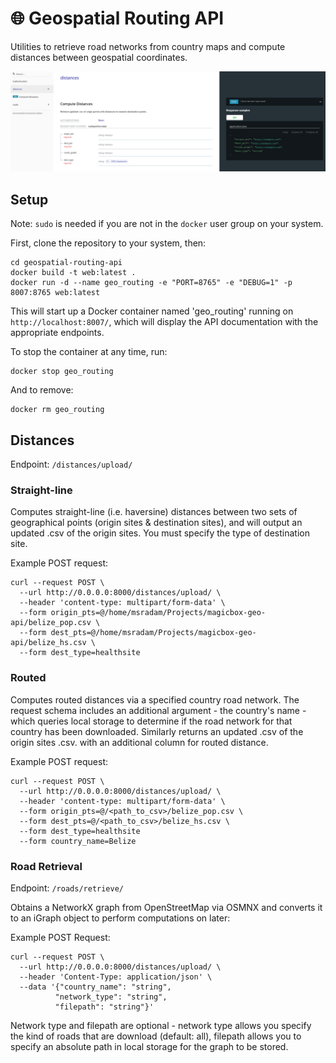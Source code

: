 # 🌐 Geospatial Routing API 
Utilities to retrieve road networks from country maps and compute distances between geospatial coordinates.

![Screenshot](https://raw.githubusercontent.com/msradam/geospatial-routing-api/master/misc/screenshot.png)

## Setup
Note: `sudo` is needed if you are not in the `docker` user group on your system. 

First, clone the repository to your system, then:
```
cd geospatial-routing-api
docker build -t web:latest .
docker run -d --name geo_routing -e "PORT=8765" -e "DEBUG=1" -p 8007:8765 web:latest
```
This will start up a Docker container named 'geo_routing' running on `http://localhost:8007/`, which will display the API documentation with the appropriate endpoints. 

To stop the container at any time, run:
```
docker stop geo_routing
```
And to remove:
```
docker rm geo_routing
```

## Distances

Endpoint: `/distances/upload/`

### Straight-line
Computes straight-line (i.e. haversine) distances between two sets of geographical points (origin sites & destination sites), and will output an 
updated .csv of the origin sites. You must specify the type of destination site. 

Example POST request:
```
curl --request POST \
  --url http://0.0.0.0:8000/distances/upload/ \
  --header 'content-type: multipart/form-data' \
  --form origin_pts=@/home/msradam/Projects/magicbox-geo-api/belize_pop.csv \
  --form dest_pts=@/home/msradam/Projects/magicbox-geo-api/belize_hs.csv \
  --form dest_type=healthsite
```
### Routed
Computes routed distances via a specified country road network. The request schema includes an additional argument - the country's name - 
which queries local storage to determine if the road network for that country has been downloaded. Similarly returns an updated .csv of the origin sites
.csv. with an additional column for routed distance.

Example POST request:
```
curl --request POST \
  --url http://0.0.0.0:8000/distances/upload/ \
  --header 'content-type: multipart/form-data' \
  --form origin_pts=@/<path_to_csv>/belize_pop.csv \
  --form dest_pts=@/<path_to_csv>/belize_hs.csv \
  --form dest_type=healthsite
  --form country_name=Belize
```

### Road Retrieval

Endpoint: `/roads/retrieve/`

Obtains a NetworkX graph from OpenStreetMap via OSMNX and converts it to an iGraph object to perform computations on later:

Example POST Request:
```
curl --request POST \
  --url http://0.0.0.0:8000/distances/upload/ \
  --header 'Content-Type: application/json' \
  --data '{"country_name": "string",
          "network_type": "string",
          "filepath": "string"}'
```
Network type and filepath are optional - network type allows you specify the kind of roads that are download (default: all), 
filepath allows you to specify an absolute path in local storage for the graph to be stored.
